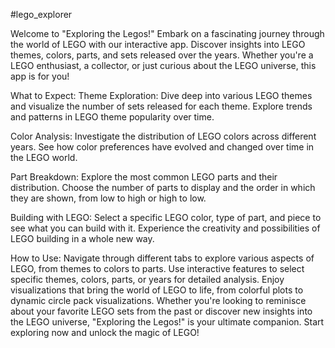 #lego_explorer 

Welcome to "Exploring the Legos!"
Embark on a fascinating journey through the world of LEGO with our interactive app. Discover insights into LEGO themes, colors, parts, and sets released over the years. Whether you're a LEGO enthusiast, a collector, or just curious about the LEGO universe, this app is for you!

What to Expect:
Theme Exploration: Dive deep into various LEGO themes and visualize the number of sets released for each theme. Explore trends and patterns in LEGO theme popularity over time.

Color Analysis: Investigate the distribution of LEGO colors across different years. See how color preferences have evolved and changed over time in the LEGO world.

Part Breakdown: Explore the most common LEGO parts and their distribution. Choose the number of parts to display and the order in which they are shown, from low to high or high to low.

Building with LEGO: Select a specific LEGO color, type of part, and piece to see what you can build with it. Experience the creativity and possibilities of LEGO building in a whole new way.

How to Use:
Navigate through different tabs to explore various aspects of LEGO, from themes to colors to parts.
Use interactive features to select specific themes, colors, parts, or years for detailed analysis.
Enjoy visualizations that bring the world of LEGO to life, from colorful plots to dynamic circle pack visualizations.
Whether you're looking to reminisce about your favorite LEGO sets from the past or discover new insights into the LEGO universe, "Exploring the Legos!" is your ultimate companion. Start exploring now and unlock the magic of LEGO!




